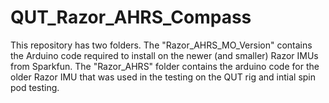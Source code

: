 # QUT_Razor_AHRS_Compass

This repository has two folders. The "Razor_AHRS_MO_Version" contains the Arduino code required to install on the newer (and smaller) Razor IMUs from Sparkfun. The "Razor_AHRS" folder contains the arduino code for the older Razor IMU that was used in the testing on the QUT rig and intial spin pod testing.
